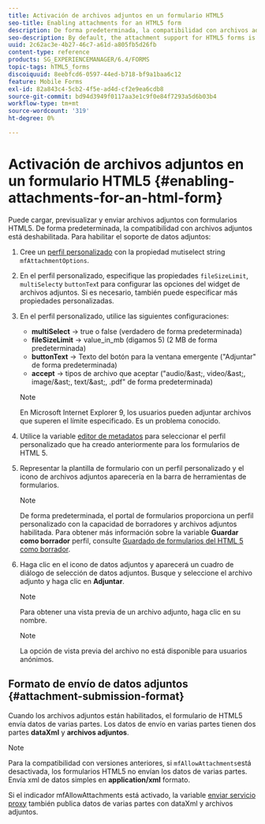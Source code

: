 ```yaml
---
title: Activación de archivos adjuntos en un formulario HTML5
seo-title: Enabling attachments for an HTML5 form
description: De forma predeterminada, la compatibilidad con archivos adjuntos de los formularios HTML5 está deshabilitada.
seo-description: By default, the attachment support for HTML5 forms is disabled.
uuid: 2c62ac3e-4b27-46c7-a61d-a805fb5d26fb
content-type: reference
products: SG_EXPERIENCEMANAGER/6.4/FORMS
topic-tags: hTML5_forms
discoiquuid: 8eebfcd6-0597-44ed-b718-bf9a1baa6c12
feature: Mobile Forms
exl-id: 82a843c4-5cb2-4f5e-ad4d-cf2e9ea6cdb8
source-git-commit: bd94d3949f0117aa3e1c9f0e84f7293a5d6b03b4
workflow-type: tm+mt
source-wordcount: '319'
ht-degree: 0%

---
```


# Activación de archivos adjuntos en un formulario HTML5 {#enabling-attachments-for-an-html-form}

Puede cargar, previsualizar y enviar archivos adjuntos con formularios HTML5. De forma predeterminada, la compatibilidad con archivos adjuntos está deshabilitada. Para habilitar el soporte de datos adjuntos:

1. Cree un [perfil personalizado](/help/forms/using/custom-profile.md) con la propiedad mutiselect string `mfAttachmentOptions`.
1. En el perfil personalizado, especifique las propiedades `fileSizeLimit`, `multiSelect`y `buttonTex`t para configurar las opciones del widget de archivos adjuntos. Si es necesario, también puede especificar más propiedades personalizadas.

1. En el perfil personalizado, utilice las siguientes configuraciones:

   * **multiSelect** -> true o false (verdadero de forma predeterminada)
   * **fileSizeLimit** -> value_in_mb (digamos 5) (2 MB de forma predeterminada)
   * **buttonText** -> Texto del botón para la ventana emergente (&quot;Adjuntar&quot; de forma predeterminada)
   * **accept** -> tipos de archivo que aceptar (&quot;audio/&amp;ast;, video/&amp;ast;, image/&amp;ast;, text/&amp;ast;, .pdf&quot; de forma predeterminada)

   >[!NOTE]
   >
   >En Microsoft Internet Explorer 9, los usuarios pueden adjuntar archivos que superen el límite especificado. Es un problema conocido.

1. Utilice la variable [editor de metadatos](/help/forms/using/manage-form-metadata.md) para seleccionar el perfil personalizado que ha creado anteriormente para los formularios de HTML 5.
1. Representar la plantilla de formulario con un perfil personalizado y el icono de archivos adjuntos aparecería en la barra de herramientas de formularios.

   >[!NOTE]
   >
   >De forma predeterminada, el portal de formularios proporciona un perfil personalizado con la capacidad de borradores y archivos adjuntos habilitada. Para obtener más información sobre la variable **Guardar como borrador** perfil, consulte [Guardado de formularios del HTML 5 como borrador](/help/forms/using/saving-html5-form-draft.md).

1. Haga clic en el icono de datos adjuntos y aparecerá un cuadro de diálogo de selección de datos adjuntos. Busque y seleccione el archivo adjunto y haga clic en **Adjuntar**.

   >[!NOTE]
   >
   >Para obtener una vista previa de un archivo adjunto, haga clic en su nombre.

   >[!NOTE]
   >
   >La opción de vista previa del archivo no está disponible para usuarios anónimos.

## Formato de envío de datos adjuntos {#attachment-submission-format}

Cuando los archivos adjuntos están habilitados, el formulario de HTML5 envía datos de varias partes. Los datos de envío en varias partes tienen dos partes **dataXml** y **archivos adjuntos**.

>[!NOTE]
>
>Para la compatibilidad con versiones anteriores, si `mfAllowAttachments`está desactivada, los formularios HTML5 no envían los datos de varias partes. Envía xml de datos simples en **application/xml** formato.

Si el indicador mfAllowAttachments está activado, la variable [enviar servicio proxy](/help/forms/using/service-proxy.md) también publica datos de varias partes con dataXml y archivos adjuntos.
